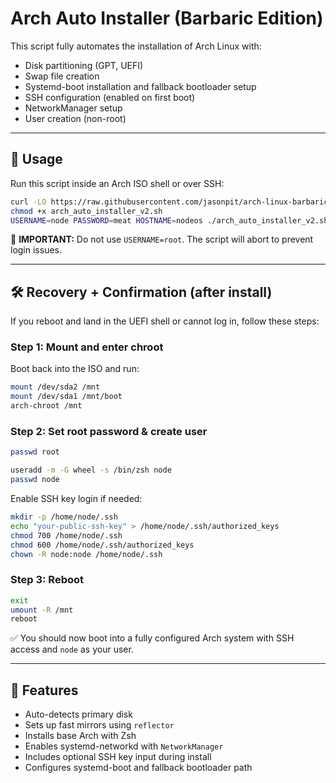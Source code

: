 

# Arch Auto Installer (Barbaric Edition)

This script fully automates the installation of Arch Linux with:

- Disk partitioning (GPT, UEFI)
- Swap file creation
- Systemd-boot installation and fallback bootloader setup
- SSH configuration (enabled on first boot)
- NetworkManager setup
- User creation (non-root)

---

## 🔧 Usage

Run this script inside an Arch ISO shell or over SSH:

```bash
curl -LO https://raw.githubusercontent.com/jasonpit/arch-linux-barbaric-quick-install/master/arch_auto_installer_v2.sh
chmod +x arch_auto_installer_v2.sh
USERNAME=node PASSWORD=meat HOSTNAME=nodeos ./arch_auto_installer_v2.sh
```

🛑 **IMPORTANT:** Do not use `USERNAME=root`. The script will abort to prevent login issues.

---

## 🛠 Recovery + Confirmation (after install)

If you reboot and land in the UEFI shell or cannot log in, follow these steps:

### Step 1: Mount and enter chroot
Boot back into the ISO and run:

```bash
mount /dev/sda2 /mnt
mount /dev/sda1 /mnt/boot
arch-chroot /mnt
```

### Step 2: Set root password & create user

```bash
passwd root

useradd -m -G wheel -s /bin/zsh node
passwd node
```

Enable SSH key login if needed:

```bash
mkdir -p /home/node/.ssh
echo "your-public-ssh-key" > /home/node/.ssh/authorized_keys
chmod 700 /home/node/.ssh
chmod 600 /home/node/.ssh/authorized_keys
chown -R node:node /home/node/.ssh
```

### Step 3: Reboot

```bash
exit
umount -R /mnt
reboot
```

✅ You should now boot into a fully configured Arch system with SSH access and `node` as your user.

---

## 🧠 Features

- Auto-detects primary disk
- Sets up fast mirrors using `reflector`
- Installs base Arch with Zsh
- Enables systemd-networkd with `NetworkManager`
- Includes optional SSH key input during install
- Configures systemd-boot and fallback bootloader path